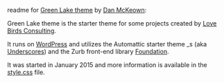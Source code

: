 readme for [Green Lake theme](http://djmcloud.danieljmckeown.com/greenlake/) by [Dan McKeown](http://danmckeown.info):

Green Lake theme is the starter theme for some projects created by [Love Birds Consulting](http://lovebirdsconsulting.com).

It runs on [WordPress](http://wordpress.org) and utilizes the Automattic starter theme _s (aka [Underscores](http://underscores.me)) and the Zurb front-end library [Foundation](http://foundation.zurb.com/).

It was started in January 2015 and more information is available in the [style.css](style.css) file.